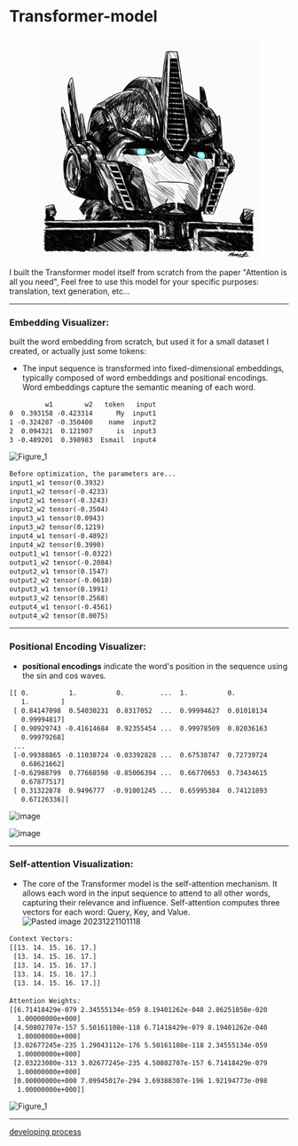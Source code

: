 # Transformer-model
<p align="center">
  <img src="https://github.com/Esmail-ibraheem/Transformer-model/blob/main/transformer.jpg" alt="Your Image Description" width="400" height=400">
</p>

I built the Transformer model itself from scratch from the paper "Attention is all you need", Feel free to use this model for your specific purposes: translation, text generation, etc...

---

### Embedding Visualizer:
built the word embedding from scratch, but used it for a small dataset I created, or actually just some tokens: 

- The input sequence is transformed into fixed-dimensional embeddings, typically composed of word embeddings and positional encodings. Word embeddings capture the semantic meaning of each word. 
```
         w1        w2   token   input
0  0.393158 -0.423314      My  input1
1 -0.324287 -0.350400    name  input2
2  0.094321  0.121907      is  input3
3 -0.489201  0.398983  Esmail  input4
```
![Figure_1](https://github.com/Esmail-ibraheem/Transformer-model/assets/113830751/92f4a1ee-862a-4b4b-a35e-671ce13fd709)

```
Before optimization, the parameters are...
input1_w1 tensor(0.3932) 
input1_w2 tensor(-0.4233)
input2_w1 tensor(-0.3243)
input2_w2 tensor(-0.3504)
input3_w1 tensor(0.0943)
input3_w2 tensor(0.1219)
input4_w1 tensor(-0.4892)
input4_w2 tensor(0.3990)
output1_w1 tensor(-0.0322)
output1_w2 tensor(-0.2084)
output2_w1 tensor(0.1547)
output2_w2 tensor(-0.0618)
output3_w1 tensor(0.1991)
output3_w2 tensor(0.2568)
output4_w1 tensor(-0.4561)
output4_w2 tensor(0.0075)
```

---

### Positional Encoding Visualizer:
- **positional encodings** indicate the word's position in the sequence using the sin and cos waves.
```
[[ 0.          1.          0.         ...  1.          0.
   1.        ]
 [ 0.84147098  0.54030231  0.8317052  ...  0.99994627  0.01018134
   0.99994817]
 [ 0.90929743 -0.41614684  0.92355454 ...  0.99978509  0.02036163
   0.99979268]
 ...
 [-0.99388865 -0.11038724 -0.03392828 ...  0.67538747  0.72739724
   0.68621662]
 [-0.62988799  0.77668598 -0.85006394 ...  0.66770653  0.73434615
   0.67877517]
 [ 0.31322878  0.9496777  -0.91001245 ...  0.65995384  0.74121893
   0.67126336]]
```
![image](https://github.com/Esmail-ibraheem/Transformer-model/assets/113830751/5efdbf12-5470-40c9-bc48-6fa54677fdb4)

![image](https://github.com/Esmail-ibraheem/Transformer-model/assets/113830751/1eb0781c-bba1-4d51-abbf-31b33c5e3e21)

---

### Self-attention Visualization:
- The core of the Transformer model is the self-attention mechanism. It allows each word in the input sequence to attend to all other words, capturing their relevance and influence. Self-attention computes three vectors for each word: Query, Key, and Value.
 ![Pasted image 20231221101118](https://github.com/Esmail-ibraheem/Transformer-model/assets/113830751/84274d78-ab56-4c17-8f43-b415fabf1f90)

```
Context Vectors:
[[13. 14. 15. 16. 17.]
 [13. 14. 15. 16. 17.]
 [13. 14. 15. 16. 17.]
 [13. 14. 15. 16. 17.]
 [13. 14. 15. 16. 17.]]

Attention Weights:
[[6.71418429e-079 2.34555134e-059 8.19401262e-040 2.86251858e-020
  1.00000000e+000]
 [4.50802707e-157 5.50161108e-118 6.71418429e-079 8.19401262e-040
  1.00000000e+000]
 [3.02677245e-235 1.29043112e-176 5.50161108e-118 2.34555134e-059
  1.00000000e+000]
 [2.03223080e-313 3.02677245e-235 4.50802707e-157 6.71418429e-079
  1.00000000e+000]
 [0.00000000e+000 7.09945017e-294 3.69388307e-196 1.92194773e-098
  1.00000000e+000]]
```
![Figure_1](https://github.com/Esmail-ibraheem/Transformer-model/assets/113830751/0c9f105a-f375-4459-bec4-a96892859663)

---

[developing process](https://youtu.be/uWchpx4J6MY?si=iPYmauKz1MoQV9bh)
